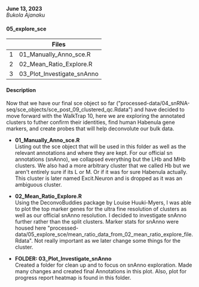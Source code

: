 **June 13, 2023**      
*Bukola Ajanaku*

#### 05_explore_sce ####


|   |       Files     |
|---| --------------- |
| 1 | 01_Manually_Anno_sce.R |
| 2 | 02_Mean_Ratio_Explore.R | 
| 3 | 03_Plot_Investigate_snAnno | 

#### Description #### 
Now that we have our final sce object so far ("processed-data/04_snRNA-seq/sce_objects/sce_post_09_clustered_qc.Rdata") and have decided to move forward with the WalkTrap 10, here we are exploring the annotated clusters to futher confirm their identities, find human Habenula gene markers, and create probes that will help deconvolute our bulk data.

- **01_Manually_Anno_sce.R**        
Listing out the sce object that will be used in this folder as well as the relevant annotations and where they are kept. For our official sn annotations (snAnno), we collapsed everything but the LHb and MHb clusters. We also had a more arbitrary cluster that we called Hb but we aren't entirely sure if its L or M. Or if it was for sure Habenula actually. This cluster is later named Excit.Neuron and is dropped as it was an ambiguous cluster.

- **02_Mean_Ratio_Explore.R**       
Using the DeconvoBuddies package by Louise Huuki-Myers, I was able to plot the top marker genes for the ultra fine resolution of clusters as well as our official snAnno resolution. I decided to investigate snAnno further rather than the split clusters. Marker stats for snAnno were housed here "processed-data/05_explore_sce/mean_ratio_data_from_02_mean_ratio_explore_file.Rdata". Not really important as we later change some things for the cluster.

- **FOLDER: 03_Plot_Investigate_snAnno**        
Created a folder for clean up and to focus on snAnno exploration. Made many changes and created final Annotations in this plot. Also, plot for progress report heatmap is found in this folder.
